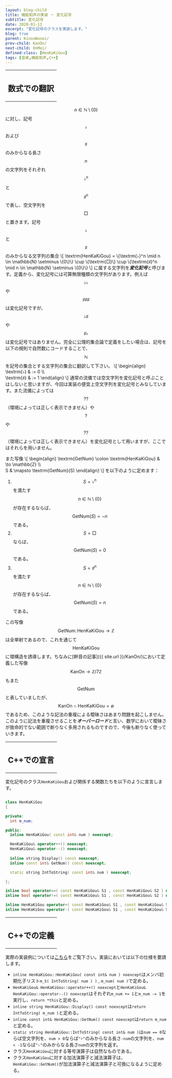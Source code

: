 ```yaml
---
layout: blog-child
title: 機能和声の実装 － 変化記号
subtitle: 変化記号
date: 2020-01-13
excerpt: "変化記号のクラスを実装します。"
blog: true
parent: KinouWasei/
prev-child: KanOn/
next-child: OnMei/
defined-class: [HenKaKiGou]
tags: [音楽,機能和声,C++]
---
```


<table>
  <tr>
    <th>
      <h2>数式での翻訳</h2>
    </th>
  </tr>
</table>

$$n \in \mathbb{N} \setminus \{0\}$$に対し、記号$$\textrm{♭}$$および$$\textrm{♯}$$のみからなる長さ$$n$$の文字列をそれぞれ$$\textrm{♭}^n$$と$$\textrm{♯}^n$$で表し、空文字列を$$\textrm{□}$$と置きます。記号$$\textrm{♭}$$と$$\textrm{♯}$$のみからなる文字列の集合
\\[
\textrm{HenKaKiGou} = \\{\textrm{♭}^n \mid n \in \mathbb{N} \setminus \\{0\\}\\} \cup \\{\textrm{□}\\} \cup \\{\textrm{♯}^n \mid n \in \mathbb{N} \setminus \\{0\\}\\}
\\]
に属する文字列を***変化記号***と呼びます。定義から、変化記号には可算無限種類の文字列があります。例えば$$\textrm{♭}\textrm{♭}$$や$$\textrm{♯}\textrm{♯}\textrm{♯}$$は変化記号ですが、$$\textrm{♭}\textrm{♯}$$や$$\textrm{♯}\textrm{♭}$$は変化記号ではありません。完全に公理的集合論で定義をしたい場合は、記号を以下の規則で自然数にコードすることで、$$\mathbb{N}$$を記号の集合とする文字列の集合に翻訳して下さい。
\\[
\begin{align}
\textrm{♭} & := 0 \\\\\
\textrm{♯} & := 1
\end{align}
\\]
通常の流儀では空文字列を変化記号と呼ぶことはしないと思いますが、今回は実装の便宜上空文字列を変化記号とみなしています。また流儀によっては$$\textrm{??}$$（環境によっては正しく表示できません）や$$\textrm{?}$$や$$\textrm{??}$$（環境によっては正しく表示できません）を変化記号として用いますが、ここではそれらを用いません。

また写像
\\[
\begin{align}
\textrm{GetNum} \colon \textrm{HenKaKiGou} & \to \mathbb{Z} \\\\\
S & \mapsto \textrm{GetNum}(S)
\end{align}
\\]
を以下のように定めます：
1. $$S = \textrm{♭}^n$$を満たす$$n \in \mathbb{N} \setminus \{0\}$$が存在するならば、$$\textrm{GetNum}(S) = -n$$である。
1. $$S = \textrm{□}$$ならば、$$\textrm{GetNum}(S) = 0$$である。
1. $$S = \textrm{♯}^n$$を満たす$$n \in \mathbb{N} \setminus \{0\}$$が存在するならば、$$\textrm{GetNum}(S) = n$$である。

この写像$$\textrm{GetNum} \colon \textrm{HenKaKiGou} \to \mathbb{Z}$$は全単射であるので、これを通じて$$\textrm{HenKaKiGou}$$に環構造を誘導します。ちなみに[幹音の記事]({{ site.url }}/KanOn/)において定義した写像$$\textrm{KanOn} \to \mathbb{Z}/7 \mathbb{Z}$$もまた$$\textrm{GetNum}$$と表していましたが、$$\textrm{KanOn} \cap \textrm{HenKaKiGou} = \emptyset$$であるため、このような記法の重複による曖昧さはあまり問題を起こしません。このように記法を重複させることを***オーバーロード***と言い、数学において曖昧さが致命的でない範囲で断りなく多用されるものですので、今後も断りなく使っていきます。


<table>
  <tr>
    <th>
      <h2>C++での宣言</h2>
    </th>
  </tr>
</table>

変化記号のクラス`HenKaKiGou`および関係する関数たちを以下のように宣言します。

~~~c++

class HenKaKiGou
{

private:
  int m_num;

public:
  inline HenKaKiGou( const int& num ) noexcept;

  HenKaKiGou& operator++() noexcept;
  HenKaKiGou& operator--() noexcept;
  
  inline string Display() const noexcept;
  inline const int& GetNum() const noexcept;

  static string IntToString( const int& num ) noexcept;

};

inline bool operator==( const HenKaKiGou& S1 , const HenKaKiGou& S2 ) noexcept;
inline bool operator!=( const HenKaKiGou& S1 , const HenKaKiGou& S2 ) noexcept;

inline HenKaKiGou operator+( const HenKaKiGou& S1 , const HenKaKiGou& S2 ) noexcept;
inline HenKaKiGou operator-( const HenKaKiGou& S1 , const HenKaKiGou& S2 ) noexcept;

~~~


<table>
  <tr>
    <th>
      <h2>C++での定義</h2>
    </th>
  </tr>
</table>

実際の実装例については[こちら](https://github.com/p-adic/cpp/tree/master/Music/OnMei/HenKaKiGou)をご覧下さい。実装においては以下の仕様を要請します。
- `inline HenKaKiGou::HenKaKiGou( const int& num ) noexcept`はメンバ初期化子リスト`m_S( IntToString( num ) )` , `m_num( num )`で定める。
- `HenKaKiGou& HenKaKiGou::operator++() noexcept`と`HenKaKiGou& HenKaKiGou::operator--() noexcept`はそれぞれ`m_num += 1`と`m_num -= 1`を実行し、`return *this`と定める。
- `inline string HenKaKiGou::Display() const noexcept`は`return IntToString( m_num )`と定める。
- `inline const int& HenKaKiGou::GetNum() const noexcept`は`return m_num`と定める。
- `static string HenKaKiGou::IntToString( const int& num )`は`num == 0`ならば空文字列を、`num > 0`ならば`"♯"`のみからなる長さ`-num`の文字列を、`num < -1`ならば`"♭"`のみからなる長さ`num`の文字列を返す。
- クラス`HenKaKiGou`に対する等号演算子は自然なものである。
- クラス`HenKaKiGou`に対する加法演算子と減法演算子は、`HenKaKiGou::GetNum()`が加法演算子と減法演算子と可換になるように定める。
